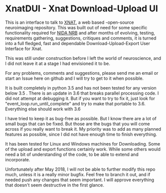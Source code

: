 # XnatDUI - Xnat Download-Upload UI

This is an interface to talk to [XNAT](https://www.xnat.org/), a web based -open-source neuroimaging repository. This was built out of need for some specific functionality required for [NIDA NRB](https://irp.drugabuse.gov/nrb/index.php) and after months of evolving, testing, requirements gathering, suggestions, critiques and comments, it is turned into a full fledged, fast and dependable Download-Upload-Export User Interface for Xnat.

This was still under construction before I left the world of neuroscience, and I did not leave it at a stage I had envisioned it to be. 

For any problems, comments and suggestions, please send me an email or start an Issue here on github and I will try to get to it when possible.

It is built completely in python 3.5 and has not been tested for any version below 3.5 .
There is an update in 3.6 that breaks parallel processing code. 
I did not attempt at debugging it. But if you want to try to fix it, just look for "event_loop.run_until_complete" and try to make that portable to 3.6. Everything else should work with 3.6

I have tried to keep it as bug-free as possible. But I know there are a lot of small bugs that can be fixed. But those are the bugs that you will come across if you really want to break it.
My priority was to add as many planned features as possible, since I did not have enough time to finish everything.

It has been tested for Linux and Windows machines for Downloading. Some of the upload and export functions certainly work. While some others would need a bit of understanding of the code, to be able to extend and incorporate.

Unfortunately after May 2018, I will not be able to further modify this repo much, unless it is a really minor bugfix. Feel free to branch it out, and if needed push any changes that seem important. I will approve everything that doesn't seem destructive in the first glance.
